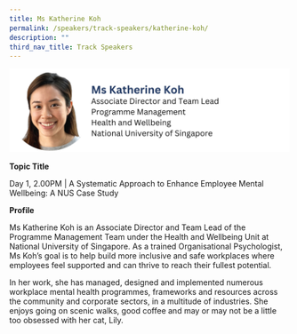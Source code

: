 ```yaml
---
title: Ms Katherine Koh
permalink: /speakers/track-speakers/katherine-koh/
description: ""
third_nav_title: Track Speakers
---
```

<div style="display: flex; flex-wrap: wrap;">
  <div style="flex-basis: 100%; max-width: 100%;">
    <img alt="track speakers 1" src="/images/SpeakersPhoto/katherinekohv0.png">
  </div>
</div>

<b>Topic Title</b>

<p id="left">Day 1, 2.00PM | A Systematic Approach to Enhance Employee Mental Wellbeing: A NUS Case Study</p>

<b>Profile</b>	


Ms Katherine Koh is an Associate Director and Team Lead of the Programme Management Team under the Health and Wellbeing Unit at National University of Singapore. As a trained Organisational Psychologist, Ms Koh’s goal is to help build more inclusive and safe workplaces where employees feel supported and can thrive to reach their fullest potential.

In her work, she has managed, designed and implemented numerous workplace mental health programmes, frameworks and resources across the community and corporate sectors, in a multitude of industries. She enjoys going on scenic walks, good coffee and may or may not be a little too obsessed with her cat, Lily.